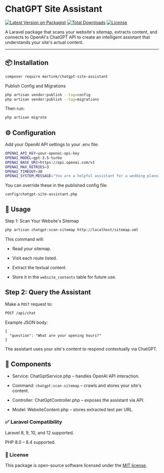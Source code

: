 # ChatGPT Site Assistant

[![Latest Version on Packagist](https://img.shields.io/packagist/v/martink/apigenerator.svg?style=flat-square)](https://packagist.org/packages/martink/apigenerator)
[![Total Downloads](https://img.shields.io/packagist/dt/martink/chatgpt-site-assistant.svg?style=flat-square)](https://packagist.org/packages/martink/chatgpt-site-assistant)
[![License](https://img.shields.io/github/license/karadzinov/ApiGenerator.svg?style=flat-square)](https://github.com/karadzinov/ApiGenerator/blob/main/LICENSE)


A Laravel package that scans your website's sitemap, extracts content, and connects to OpenAI's ChatGPT API to create an intelligent assistant that understands your site's actual content.

---

## 📦 Installation

```bash
composer require martink/chatgpt-site-assistant
```

Publish Config and Migrations
```bash
php artisan vendor:publish --tag=config
php artisan vendor:publish --tag=migrations
```
Then run:
```bash
php artisan migrate
```
## ⚙️ Configuration
Add your OpenAI API settings to your .env file:
```bash
OPENAI_API_KEY=your-openai-api-key
OPENAI_MODEL=gpt-3.5-turbo
OPENAI_BASE_URI=https://api.openai.com/v1
OPENAI_MAX_RETRIES=3
OPENAI_TIMEOUT=30
OPENAI_SYSTEM_MESSAGE="You are a helpful assistant for a wedding planning website. Use the following context to answer the user's question."
```
You can override these in the published config file:
<pre><code>config/chatgpt-site-assistant.php</code></pre>

## 🧠 Usage
Step 1: Scan Your Website's Sitemap
```bash
php artisan chatgpt:scan-sitemap http://localhost/sitemap.xml
```
This command will:

* Read your sitemap.

* Visit each route listed.

* Extract the textual content.

* Store it in the <code>website_contents</code> table for future use.

## Step 2: Query the Assistant
Make a <code>POST</code> request to:
```bash
POST /api/chat
```
Example JSON body:
```
{
  "question": "What are your opening hours?"
}
```
The assistant uses your site's content to respond contextually via ChatGPT.
## 🧩 Components
* Service: ChatGptService.php – handles OpenAI API interaction.

* Command: <code>chatgpt:scan-sitemap</code> – crawls and stores your site's content.

* Controller: ChatGptController.php – exposes the assistant via API.

* Model: WebsiteContent.php – stores extracted text per URL.

### ✅ Laravel Compatibility
Laravel 8, 9, 10, and 12 supported.

PHP 8.0 – 8.4 supported.

### 📄 License

This package is open-source software licensed under the [MIT license](LICENSE).

